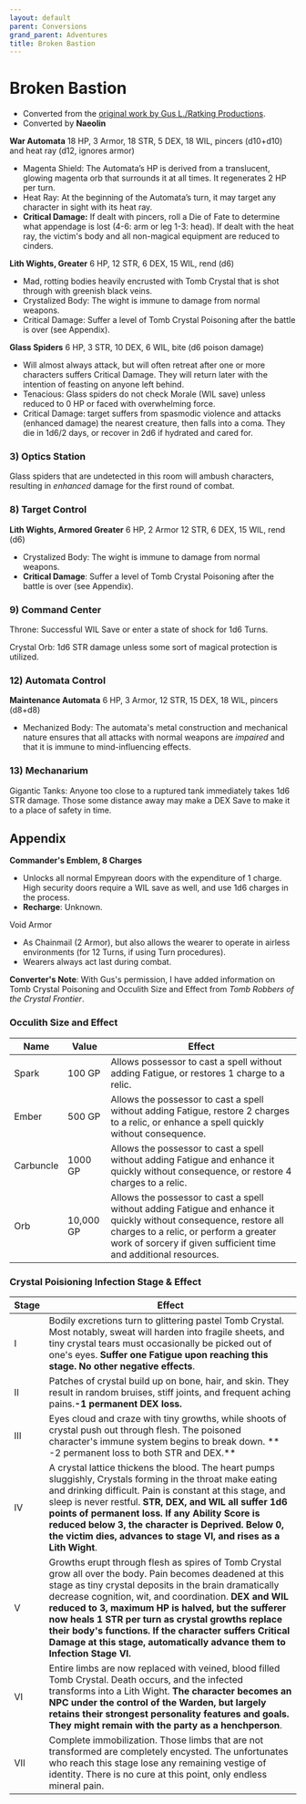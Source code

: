 ```yaml
---
layout: default
parent: Conversions
grand_parent: Adventures
title: Broken Bastion
---
```


# Broken Bastion

- Converted from the [original work by Gus L./Ratking Productions](https://www.drivethrurpg.com/product/340122/Broken-Bastion).
- Converted by **Naeolin**

**War Automata**
18 HP, 3 Armor, 18 STR, 5 DEX, 18 WIL, pincers (d10+d10) and heat ray (d12, ignores armor)
* Magenta Shield: The Automata’s HP is derived from a translucent, glowing magenta orb that surrounds it at all times. It regenerates 2 HP per turn.
* Heat Ray: At the beginning of the Automata’s turn, it may target any character in sight with its heat ray.  
* **Critical Damage:** If dealt with pincers, roll a Die of Fate to determine what appendage is lost (4-6: arm or leg 1-3: head). If dealt with the heat ray, the victim's body and all non-magical equipment are reduced to cinders. 

**Lith Wights, Greater**
6 HP, 12 STR, 6 DEX, 15 WIL, rend (d6)
* Mad, rotting bodies heavily encrusted with Tomb Crystal that is shot through with greenish black veins.
* Crystalized Body: The wight is immune to damage from normal weapons. 
* Critical Damage: Suffer a level of Tomb Crystal Poisoning after the battle is over (see Appendix).

**Glass Spiders**
6 HP, 3 STR, 10 DEX, 6 WIL, bite (d6 poison damage)
* Will almost always attack, but will often retreat after one or more characters suffers Critical Damage.  They will return later with the intention of feasting on anyone left behind.
* Tenacious: Glass spiders do not check Morale (WIL save) unless reduced to 0 HP or faced with overwhelming force.  
* Critical Damage: target suffers from spasmodic violence and attacks (enhanced damage) the nearest creature, then falls into a coma. They die in 1d6/2 days, or recover in 2d6 if hydrated and cared for. 

### 3) Optics Station

Glass spiders that are undetected in this room will ambush characters, resulting in *enhanced* damage for the first round of combat.

### 8) Target Control

**Lith Wights, Armored Greater**
6 HP, 2 Armor 12 STR, 6 DEX, 15 WIL, rend (d6)
* Crystalized Body: The wight is immune to damage from normal weapons. 
* **Critical Damage**: Suffer a level of Tomb Crystal Poisoning after the battle is over (see Appendix). 

### 9) Command Center

Throne: Successful WIL Save or enter a state of shock for 1d6 Turns.

Crystal Orb: 1d6 STR damage unless some sort of magical protection is utilized.

### 12) Automata Control

**Maintenance Automata**
6 HP, 3 Armor, 12 STR, 15 DEX, 18 WIL, pincers (d8+d8)
* Mechanized Body: The automata's metal construction and mechanical nature ensures that all attacks with normal weapons are *impaired* and that it is immune to mind-influencing effects.

### 13) Mechanarium 

Gigantic Tanks: Anyone too close to a ruptured tank immediately takes 1d6 STR damage.  Those some distance away may make a DEX Save to make it to a place of safety in time.

 
## Appendix

**Commander's Emblem, 8 Charges**
* Unlocks all normal Empyrean doors with the expenditure of 1 charge. High security doors require a WIL save as well, and use 1d6 charges in the process.
* **Recharge**: Unknown. 

Void Armor
* As Chainmail (2 Armor), but also allows the wearer to operate in airless environments (for 12 Turns, if using Turn procedures).
* Wearers always act last during combat.

**Converter's Note**: With Gus's permission, I have added information on Tomb Crystal Poisoning and Occulith Size and Effect from *Tomb Robbers of the Crystal Frontier*.  


### Occulith Size and Effect 
| Name | Value | Effect |
| -------- | -------- | -------- |
| Spark | 100 GP | Allows possessor to cast a spell without adding Fatigue, or restores 1 charge to a relic. |
| Ember | 500 GP | Allows the possessor to cast a spell without adding Fatigue, restore 2 charges to a relic, or enhance a spell quickly without consequence. |
| Carbuncle | 1000 GP | Allows the possessor to cast a spell without adding Fatigue and enhance it quickly without consequence, or restore 4 charges to a relic. |
| Orb | 10,000 GP | Allows the possessor to cast a spell without adding Fatigue and enhance it quickly without consequence, restore all charges to a relic, or perform a greater work of sorcery if given sufficient time and additional resources. 

### Crystal Poisioning Infection Stage & Effect 
| Stage | Effect |
| -------- | -------- | 
| I | Bodily excretions turn to glittering pastel Tomb Crystal. Most notably, sweat will harden into fragile sheets, and tiny crystal tears must occasionally be picked out of one's eyes. **Suffer one Fatigue upon reaching this stage. No other negative effects**. | 
| II | Patches of crystal build up on bone, hair, and skin. They result in random bruises, stiff joints, and frequent aching pains.**-1 permanent DEX loss.** | 
| III | Eyes cloud and craze with tiny growths, while shoots of crystal push out through flesh. The poisoned character's immune system begins to break down. ** -2 permanent loss to both STR and DEX.** | 
| IV | A crystal lattice thickens the blood. The heart pumps sluggishly, Crystals forming in the throat make eating and drinking difficult. Pain is constant at this stage, and sleep is never restful. **STR, DEX, and WIL all suffer 1d6 points of permanent loss. If any Ability Score is reduced below 3, the character is Deprived. Below 0, the victim dies, advances to stage VI, and rises as a Lith Wight**. | 
| V | Growths erupt through flesh as spires of Tomb Crystal grow all over the body. Pain becomes deadened at this stage as tiny crystal deposits in the brain dramatically decrease cognition, wit, and coordination. **DEX and WIL reduced to 3, maximum HP is halved, but the sufferer now heals 1 STR per turn as crystal growths replace their body's functions. If the character suffers Critical Damage at this stage, automatically advance them to Infection Stage VI.** | 
| VI | Entire limbs are now replaced with veined, blood filled Tomb Crystal. Death occurs, and the infected transforms into a Lith Wight. **The character becomes an NPC under the control of the Warden, but largely retains their strongest personality features and goals. They might remain with the party as a henchperson**. | 
| VII | Complete immobilization. Those limbs that are not transformed are completely encysted. The unfortunates who reach this stage lose any remaining vestige of identity. There is no cure at this point, only endless mineral pain. | 

